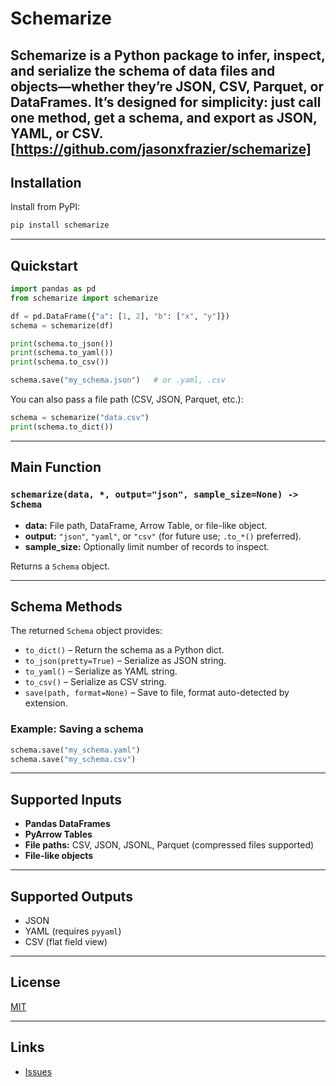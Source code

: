 # Schemarize

**Schemarize** is a Python package to infer, inspect, and serialize the schema of data files and objects—whether they’re JSON, CSV, Parquet, or DataFrames. It’s designed for simplicity: just call one method, get a schema, and export as JSON, YAML, or CSV.
[https://github.com/jasonxfrazier/schemarize]
---

## Installation

Install from PyPI:

```python
pip install schemarize
```

---

## Quickstart

```python
import pandas as pd
from schemarize import schemarize

df = pd.DataFrame({"a": [1, 2], "b": ["x", "y"]})
schema = schemarize(df)

print(schema.to_json())
print(schema.to_yaml())
print(schema.to_csv())

schema.save("my_schema.json")   # or .yaml, .csv
```

You can also pass a file path (CSV, JSON, Parquet, etc.):

```python
schema = schemarize("data.csv")
print(schema.to_dict())
```

---

## Main Function

### `schemarize(data, *, output="json", sample_size=None) -> Schema`

- **data:** File path, DataFrame, Arrow Table, or file-like object.
- **output:** `"json"`, `"yaml"`, or `"csv"` (for future use; `.to_*()` preferred).
- **sample_size:** Optionally limit number of records to inspect.

Returns a `Schema` object.

---

## Schema Methods

The returned `Schema` object provides:

- `to_dict()` – Return the schema as a Python dict.
- `to_json(pretty=True)` – Serialize as JSON string.
- `to_yaml()` – Serialize as YAML string.
- `to_csv()` – Serialize as CSV string.
- `save(path, format=None)` – Save to file, format auto-detected by extension.

### Example: Saving a schema

```python
schema.save("my_schema.yaml")
schema.save("my_schema.csv")
```

---

## Supported Inputs

- **Pandas DataFrames**
- **PyArrow Tables**
- **File paths:** CSV, JSON, JSONL, Parquet (compressed files supported)
- **File-like objects**

---

## Supported Outputs

- JSON
- YAML (requires `pyyaml`)
- CSV (flat field view)

---

## License

[MIT](https://github.com/jasonxfrazier/schemarize/blob/main/LICENSE)

---

## Links
 
- [Issues](https://github.com/jasonxfrazier/schemarize/issues)
